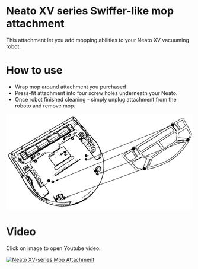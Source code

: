 Neato XV series Swiffer-like mop attachment
===========================================

This attachment let you add mopping abilities to your Neato XV vacuuming robot.

How to use
==========

 * Wrap mop around attachment you purchased
 * Press-fit attachment into four screw holes underneath your Neato.
 * Once robot finished cleaning - simply unplug attachment from the roboto and remove mop.

![Attachment schema](https://github.com/hippich/stl/blob/9204e121573d2345d13ede655fb4101b5c3ce3bb/neato_mop_attachment/attaching.jpg?raw=true)

Video
=====

Click on image to open Youtube video:

[![Neato XV-series Mop Attachment](https://img.youtube.com/vi/biHXIZKH0zU/maxresdefault.jpg)](https://www.youtube.com/watch?v=biHXIZKH0zU)
